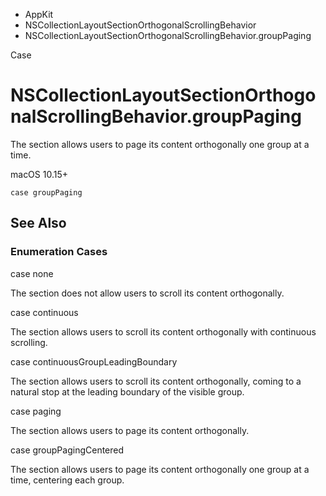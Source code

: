 

- AppKit
- NSCollectionLayoutSectionOrthogonalScrollingBehavior
-  NSCollectionLayoutSectionOrthogonalScrollingBehavior.groupPaging 

Case

# NSCollectionLayoutSectionOrthogonalScrollingBehavior.groupPaging

The section allows users to page its content orthogonally one group at a time.

macOS 10.15+

``` source
case groupPaging
```

## See Also

### Enumeration Cases

case none

The section does not allow users to scroll its content orthogonally.

case continuous

The section allows users to scroll its content orthogonally with continuous scrolling.

case continuousGroupLeadingBoundary

The section allows users to scroll its content orthogonally, coming to a natural stop at the leading boundary of the visible group.

case paging

The section allows users to page its content orthogonally.

case groupPagingCentered

The section allows users to page its content orthogonally one group at a time, centering each group.

